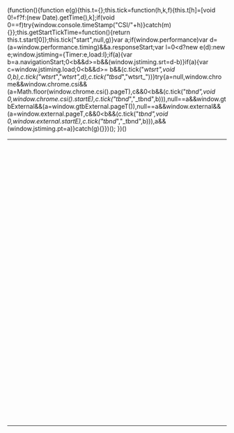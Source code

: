 (function(){function e(g){this.t={};this.tick=function(h,k,f){this.t[h]=[void 0!=f?f:(new Date).getTime(),k];if(void 0==f)try{window.console.timeStamp("CSI/"+h)}catch(m){}};this.getStartTickTime=function(){return this.t.start[0]};this.tick("start",null,g)}var a;if(window.performance)var d=(a=window.performance.timing)&&a.responseStart;var l=0<d?new e(d):new e;window.jstiming={Timer:e,load:l};if(a){var b=a.navigationStart;0<b&&d>=b&&(window.jstiming.srt=d-b)}if(a){var c=window.jstiming.load;0<b&&d>=
b&&(c.tick("_wtsrt",void 0,b),c.tick("wtsrt_","_wtsrt",d),c.tick("tbsd_","wtsrt_"))}try{a=null,window.chrome&&window.chrome.csi&&(a=Math.floor(window.chrome.csi().pageT),c&&0<b&&(c.tick("_tbnd",void 0,window.chrome.csi().startE),c.tick("tbnd_","_tbnd",b))),null==a&&window.gtbExternal&&(a=window.gtbExternal.pageT()),null==a&&window.external&&(a=window.external.pageT,c&&0<b&&(c.tick("_tbnd",void 0,window.external.startE),c.tick("tbnd_","_tbnd",b))),a&&(window.jstiming.pt=a)}catch(g){}})(); })()
</script>
<script type="text/javascript">/* Copyright 2008 Google. */ (function() { function d(a){return document.getElementById(a)}window.byId=d;function g(a){return a.replace(/^\s+|\s+$/g,"")}window.trim=g;var h=[],k=0;window.JOT_addListener=function(a,b,c){var f=new String(k++);a={eventName:a,handler:b,compId:c,key:f};h.push(a);return f};window.JOT_removeListenerByKey=function(a){for(var b=0;b<h.length;b++)if(h[b].key==a){h.splice(b,1);break}};window.JOT_removeAllListenersForName=function(a){for(var b=0;b<h.length;b++)h[b].eventName==a&&h.splice(b,1)};
window.JOT_postEvent=function(a,b,c){var f={eventName:a,eventSrc:b||{},payload:c||{}};if(window.JOT_fullyLoaded)for(b=h.length,c=0;c<b&&c<h.length;c++){var e=h[c];e&&e.eventName==a&&(f.listenerCompId=e.compId||"",(e="function"==typeof e.handler?e.handler:window[e.handler])&&e(f))}else window.JOT_delayedEvents.push({eventName:a,eventSrc:b,payload:c})};window.JOT_delayedEvents=[];window.JOT_fullyLoaded=!1;
window.JOT_formatRelativeToNow=function(a,b){a=((new Date).getTime()-a)/6E4;if(1440<=a||0>a)return null;var c=0;60<=a&&(a/=60,c=2);2<=a&&c++;return b?window.JOT_siteRelTimeStrs[c].replace("__duration__",Math.floor(a)):window.JOT_userRelTimeStrs[c].replace("__duration__",Math.floor(a))}; })()
</script>
<script>

  

  var breadcrumbs = [{"path":"/site/tyronesgameshack/bloons-tower-defense-3","deleted":false,"title":"Duck Life 1","dir":"ltr"}];
  var JOT_clearDotPath = 'https://ssl.gstatic.com/sites/p/ee267c/system/app/images/cleardot.gif';

  
  var JOT_userRelTimeStrs = ["a minute ago","__duration__ minutes ago","an hour ago","__duration__ hours ago"];

  
  

  


  var webspace = {"gvizGstaticVersion":"current","enableAnalytics":true,"pageSharingId":"jotspot_page","codeembeds":{"outerIframeSrc":"https://www.gstatic.com/jotspot/embeds/code/0f08d42392f2000e7e3f3daf5b427a43/outer_iframe.html","innerIframeSrc":"https://1024545917-jotspot-embeds.googleusercontent.com/code/8d87fa64604b2a11fae2ed06104c58d3/inner_iframe.html"},"enableUniversalAnalytics":false,"sharingPolicy":"OPENED","siteTitle":"Unblocked Games WTF","experiments":{"enableSubpagesGadgetInTakeout":true,"overrideDisableDomainEditing":false,"DisableSiteEditingFeature__disable_site_editing":true,"disableDomainEditing":true},"jot2atari":{"eligibility":"INELIGIBLE"},"onepickUrl":"https://docs.google.com/picker","adsensePublisherId":null,"features":{"moreMobileStyleImprovements":null,"subscriptionDataMigrationInProgress":null,"plusBadge":false},"configProperties":{"disableSiteEditing":null},"isPublic":true,"newSitesBaseUrl":"https://sites.google.com","isConsumer":true,"serverFlags":{"jot2AtariLearnMoreUrl":"https://support.google.com/sites/answer/7035197"},"domainAnalyticsAccountId":"","plusPageId":"","signInUrl":"https://accounts.google.com/AccountChooser?continue\u003dhttps://sites.google.com/site/unblockedgameswtf/slope\u0026service\u003djotspot","analyticsAccountId":"UA-137373682-6","scottyUrl":"/_/upload","homePath":"/","siteNoticeUrlEnabled":false,"plusPageUrl":"","adsensePromoClickedOrSiteIneligible":true,"csiReportUri":"https://gg.google.com/csi","sharingId":"jotspot","termsUrl":"//www.google.com/intl/en/policies/terms/","gvizVersion":1,"editorResources":{"sitelayout":["https://ssl.gstatic.com/sites/p/853d0c/system/app/css/sitelayouteditor.css"],"text":["https://ssl.gstatic.com/sites/p/853d0c/system/js/codemirror.js","https://ssl.gstatic.com/sites/p/853d0c/system/app/css/codemirror_css.css","https://ssl.gstatic.com/sites/p/853d0c/system/js/trog_edit__en.js","https://ssl.gstatic.com/sites/p/853d0c/system/app/css/trogedit.css","/site/unblockedgameswtf/_/rsrc/1633591294000/system/app/css/editor.css","https://ssl.gstatic.com/sites/p/853d0c/system/app/css/codeeditor.css","/site/unblockedgameswtf/_/rsrc/1633591294000/system/app/css/camelot/editor-jfk.css"]},"sharingUrlPrefix":"/_/sharing","isAdsenseEnabled":true,"domain":"defaultdomain","baseUri":"/site/unblockedgameswtf","name":"unblockedgameswtf","siteTemplateId":false,"siteNoticeRevision":10,"siteNoticeUrlAddress":"https://sites.google.com/site/unblockedgame911/","siteNoticeMessage":"","page":{"isRtlLocale":false,"canDeleteWebspace":false,"isPageDraft":null,"parentPath":null,"parentWuid":null,"siteLocale":"en","timeZone":"America/Mexico_City","type":"text","title":"Slope","locale":"en","wuid":"wuid:gx:550e59617dbd5413","revision":41,"path":"/slope","isSiteRtlLocale":false,"pageInheritsPermissions":null,"name":"slope","canChangePath":true,"state":"","properties":{},"bidiEnabled":false,"currentTemplate":{"path":"/config/pagetemplates/test","title":"Test"}},"canPublishScriptToAnyone":true,"user":{"keyboardShortcuts":true,"sessionIndex":0,"guest_":false,"displayNameOrEmail":"Name","userName":"Name","uid":"123","domainUser":false,"renderMobile":false,"domain":null,"namespace":"i.com","hasWriteAccess":false,"namespaceUser":true,"primaryEmail":"email@example.com","hasAdminAccess":false,"isGoogleAdmin":false},"gadgets":{"baseUri":"/site/unblockedgameswtf/system/app/pages/gadgets"}};
  webspace.page.breadcrumbs = breadcrumbs;
  
  var JOT_siteRelTimeStrs = ["a minute ago","__duration__ minutes ago","an hour ago","__duration__ hours ago"];

</script>
<script type="text/javascript">
                window.jstiming.load.tick('scl');
              </script>
<style type="text/css">
</style>
<link rel="stylesheet" type="text/css" href="https://ssl.gstatic.com/sites/p/ee267c/system/app/themes/crystalpanel/standard-css-crystalpanel-ltr-ltr.css" />
<link rel="stylesheet" type="text/css" href="/site/tyronesgameshack/_/rsrc/1635405469000/system/app/css/overlay.css?cb=crystalpanel8a99%25150goog-ws-leftnone30themedefaultstandard" />
<link rel="stylesheet" type="text/css" href="/site/tyronesgameshack/_/rsrc/1635405469000/system/app/css/camelot/allthemes-view.css" />
<!--[if IE]>
          <link rel="stylesheet" type="text/css" href="/site/tyronesgameshack/system/app/css/camelot/allthemes%2die.css" />
        <![endif]-->
<script type="text/javascript">
                window.jstiming.load.tick('cl');
              </script>
</head>

<body xmlns="http://www.google.com/ns/jotspot" id="body" class=" en            ">

<td id="sites-canvas-wrapper">
<div id="sites-canvas" role="main">
<div id="goog-ws-editor-toolbar-container"> </div>
<div xmlns="http://www.w3.org/1999/xhtml" id="title-crumbs" style="">
</div>

<div id="sites-canvas-main" class="sites-canvas-main">
<div id="sites-canvas-main-content">
<div xmlns="http://www.w3.org/1999/xhtml" class="sites-layout-name-right-sidebar-hf sites-layout-vbox"><div class="sites-layout-tile sites-tile-name-header"><div dir="ltr"><div><div class="sites-embed-align-left-wrapping-off"><div class="sites-embed-border-off sites-embed sites-embed-full-width" style="width:100%;"><div class="sites-embed-content sites-embed-type-maestro"></div></div></div></div></div></div><table cellspacing="0" class="sites-layout-hbox"><tbody><tr><td class="sites-layout-tile sites-tile-name-content-1"><div dir="ltr"><div></div><div><div><div class="site-code-embed-container" data-code="&lt;script src=&quot;https://www-sites-opensocial.googleusercontent.com/gadgets/proxy/refresh=3600&amp;container=enterprise/https://sites.google.com/site/tyronstorage20/ruffle/ruffle.js&quot;&gt;&lt;/script&gt;&#xA;&#xA;&lt;object width=&quot;900&quot; height=&quot;650&quot;&gt;&#xA;    &lt;param name=&quot;movie&quot; value=&quot;https://www-sites-opensocial.googleusercontent.com/gadgets/proxy/refresh=3600&amp;container=enterprise/https://sites.google.com/site/game2swf/swf1/ducklife1.swf?attredirects=0&quot;&gt;&#xA;    &lt;embed src=&quot;https://www-sites-opensocial.googleusercontent.com/gadgets/proxy/refresh=3600&amp;container=enterprise/https://sites.google.com/site/game2swf/swf1/ducklife1.swf?attredirects=0&quot; width=&quot;900&quot; height=&quot;650&quot;&gt;" data-scrollable="false" style="display:block;float:left;width:900px;height:650px;"></div></div></div><div></div></div></td><td class="sites-layout-tile sites-tile-name-content-2 sites-canvas-sidebar"><div dir="ltr"><div><div class="sites-embed-align-left-wrapping-off"><div class="sites-embed-border-off sites-embed" style="width:185px;"><div class="sites-embed-content sites-embed-type-maestro"></div></div></div></div>
<br /></div></td></tr></tbody></table><div class="sites-layout-tile sites-tile-name-footer sites-layout-empty-tile"><div dir="ltr"><br /></div></div></div>
</div> 
</div> 
<div id="sites-canvas-bottom-panel">
<div xmlns="http://www.w3.org/1999/xhtml" id="COMP_page-subpages"> </div>

</table> 
</div> 
</div> 
<div id="sites-chrome-footer-wrapper">
<div id="sites-chrome-footer-wrapper-inside">
<div id="sites-chrome-footer">
</div>
</div>
</div>
</div> 
</div> 
<script xmlns="http://www.w3.org/1999/xhtml" type="text/javascript">
    window.jstiming.load.tick('sjl');
  </script>
<script xmlns="http://www.w3.org/1999/xhtml" src="https://ssl.gstatic.com/sites/p/ee267c/system/js/jot_min_view__en.js"></script>
<script xmlns="http://www.w3.org/1999/xhtml" type="text/javascript">
    window.jstiming.load.tick('jl');
  </script>
<script xmlns="http://www.w3.org/1999/xhtml" type="text/javascript">
                    sites.Searchbox.initialize(
                        'sites-searchbox-select-button',
                        {"object":[{"action":"/site/tyronesgameshack/system/app/pages/search","id":"search-site","label":"Search this site"},{"action":"/site/tyronesgameshack/system/app/pages/customSearch","id":"search-web","label":"Search web"}]}['object'],
                        'search-site',
                        {"label":"Configure search options...","url":"/site/tyronesgameshack/system/app/pages/admin/settings"});
                  </script>
<script xmlns="http://www.w3.org/1999/xhtml" type="text/javascript">
      gsites.HoverPopupMenu.createSiteDropdownMenus('sites-header-nav-dropdown', false);
    </script>
<script xmlns="http://www.w3.org/1999/xhtml" type="text/javascript" defer="true">
            JOT_setupNav("2bd", "Navigation", true);
            JOT_addListener('titleChange', 'JOT_NAVIGATION_titleChange', 'COMP_2bd');
          </script>
<script xmlns="http://www.w3.org/1999/xhtml" type="text/javascript">
              new sites.CommentPane('//docs.google.com/comments/u/0/d/AAHRpnXvxeV4dz17kJ3ooY5tJ_dhO165HQl7w9u3qxgXDlKr9zGBpd8xmTyzGJIeXBcg_oRo0sKLYYkOzCTZeDzVShJruZklGqmM050TuEtVIPaV0xWaLgWDCBqr-zthsJFqgRH_MgZ-7/api/js?token=AGNctVakEGJ_yjmbJV-C-1XbHfQCn6Lx_A:1636135537446',
                  false, false);
            </script>
<script xmlns="http://www.w3.org/1999/xhtml" type="text/javascript">
  setTimeout(function() {
    var fingerprint = gsites.date.TimeZone.getFingerprint([1109635200000, 1128902400000, 1130657000000, 1143333000000, 1143806400000, 1145000000000, 1146380000000, 1152489600000, 1159800000000, 1159500000000, 1162095000000, 1162075000000, 1162105500000]);
    gsites.Xhr.send('https://sites.google.com/site/tyronesgameshack/_/tz', null, null, 'GET', null, null, { afjstz: fingerprint });
  }, 500);
</script>
<script xmlns="http://www.w3.org/1999/xhtml">
                    window.onload = function() {
                      if (false) {
                        JOT_setMobilePreview();
                      }
                      var loadTimer = window.jstiming.load;
                      loadTimer.tick("ol");
                      loadTimer["name"] = "load," + webspace.page.type + ",user_page";
                      window.jstiming.report(loadTimer, {}, 'https://gg.google.com/csi');
                    }
                  </script>
<script xmlns="http://www.w3.org/1999/xhtml" type="text/javascript">
        JOT_insertAnalyticsCode(false,
            false);
      </script>
<script xmlns="http://www.w3.org/1999/xhtml" type="text/javascript">
    var maestroRunner = new gsites.pages.view.SitesMaestroRunner(
        webspace, "en");
    maestroRunner.initListeners();
    maestroRunner.installEditRender();
  </script>
<script xmlns="http://www.w3.org/1999/xhtml" type="text/javascript" defer="true">
  //<![CDATA[
    // Decorate any fastUI buttons on the page with a class of 'goog-button'.
    if (webspace.user.hasWriteAccess) {
      JOT_decorateButtons();
    }

    // Fires delayed events.
    (function() {
      JOT_fullyLoaded = true;
      var delayedEvents = JOT_delayedEvents;
      for (var x = 0; x < delayedEvents.length; x++) {
        var event = delayedEvents[x];
        JOT_postEvent(event.eventName, event.eventSrc, event.payload);
      }
      JOT_delayedEvents = null;
      JOT_postEvent('pageLoaded');
    })();
  //]]>
</script>
<script xmlns="http://www.w3.org/1999/xhtml" type="text/javascript">
    JOT_postEvent('decorateGvizCharts');
  </script>
<script type="text/javascript">
          JOT_setupPostRenderingManager();
        </script>
<script type="text/javascript">
          JOT_postEvent('renderPlus', null, 'sites-chrome-main');
        </script>
<script type="text/javascript">
          sites.codeembed.init();
        </script>
<div id="server-timer-div" style="display:none"> </div>
<script type="text/javascript">
          window.jstiming.load.tick('render');
          JOT_postEvent('usercontentrendered', this);
        </script>
</body>
</html>
